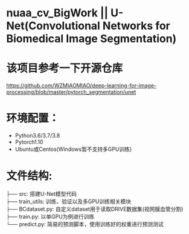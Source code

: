 # nuaa_cv_BigWork || U-Net(Convolutional Networks for Biomedical Image Segmentation)
# 该项目参考一下开源仓库
<https://github.com/WZMIAOMIAO/deep-learning-for-image-processing/blob/master/pytorch_segmentation/unet>
# 环境配置：
* Python3.6/3.7/3.8
* Pytorch1.10
* Ubuntu或Centos(Windows暂不支持多GPU训练)
# 文件结构:
  ├── src: 搭建U-Net模型代码  
  ├── train_utils: 训练、验证以及多GPU训练相关模块  
  ├── BCdataset.py: 自定义dataset用于读取DRIVE数据集(视网膜血管分割)  
  ├── train.py: 以单GPU为例进行训练  
  └── predict.py: 简易的预测脚本，使用训练好的权重进行预测测试  
